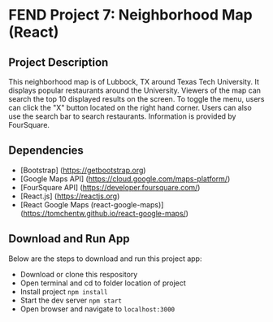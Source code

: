 # FEND Project 7: Neighborhood Map (React)

## Project Description

This neighborhood map is of Lubbock, TX around Texas Tech University. It displays popular restaurants around the University. Viewers of the map can search the top 10 displayed results on the screen. To toggle the menu, users can click the "X" button located on the right hand corner. Users can also use the search bar to search restaurants. Information is provided by FourSquare. 

## Dependencies
* [Bootstrap] (https://getbootstrap.org)
* [Google Maps API] (https://cloud.google.com/maps-platform/)
* [FourSquare API] (https://developer.foursquare.com/)
* [React.js] (https://reactjs.org)
* [React Google Maps (react-google-maps)] (https://tomchentw.github.io/react-google-maps/)

## Download and Run App
Below are the steps to download and run this project app:
* Download or clone this respository 
* Open terminal and cd to folder location of project
* Install project  `npm install`
* Start the dev server `npm start`
* Open browser and navigate to `localhost:3000`
